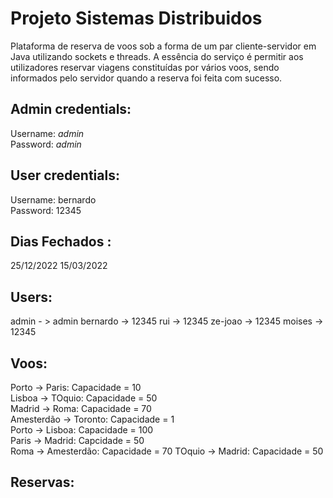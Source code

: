 # Projeto Sistemas Distribuidos
Plataforma de reserva de voos sob a forma de um par cliente-servidor em Java utilizando sockets e threads. 
A essência do serviço é permitir aos utilizadores reservar viagens constituídas por vários voos, sendo informados pelo servidor quando a reserva foi feita com sucesso.

## Admin credentials:
Username: *admin*  
Password: *admin*  

## User credentials:
Username: bernardo  
Password: 12345

## Dias Fechados :

25/12/2022
15/03/2022


## Users:

admin - > admin
bernardo -> 12345
rui -> 12345
ze-joao -> 12345
moises -> 12345



## Voos:  

Porto -> Paris: Capacidade = 10  
Lisboa -> TOquio: Capacidade = 50  
Madrid -> Roma: Capacidade = 70  
Amesterdão -> Toronto: Capacidade = 1  
Porto -> Lisboa: Capacidade = 100  
Paris -> Madrid: Capcidade = 50  
Roma -> Amesterdão: Capacidade = 70
TOquio -> Madrid: Capacidade = 50  


## Reservas:  





